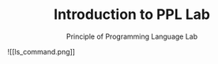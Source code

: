 <h1 align="center">Introduction to PPL Lab</h1>

<p align="center">Principle of Programming Language Lab</p>

![[ls_command.png]]
